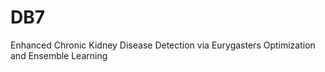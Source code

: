 # DB7
Enhanced Chronic Kidney Disease Detection via
 Eurygasters Optimization and Ensemble Learning
